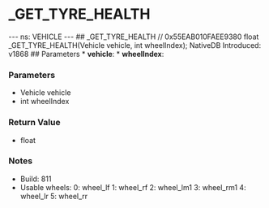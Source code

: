 # _GET_TYRE_HEALTH

--- ns: VEHICLE --- ## _GET_TYRE_HEALTH  // 0x55EAB010FAEE9380 float _GET_TYRE_HEALTH(Vehicle vehicle, int wheelIndex);  NativeDB Introduced: v1868  ## Parameters * **vehicle**: * **wheelIndex**:

### Parameters
* Vehicle vehicle
* int wheelIndex

### Return Value
* float

### Notes
* Build: 811
* Usable wheels:
0: wheel_lf
1: wheel_rf
2: wheel_lm1
3: wheel_rm1
4: wheel_lr
5: wheel_rr

